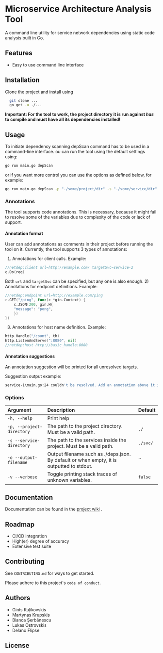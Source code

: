 # Microservice Architecture Analysis Tool

A command line utility for service network dependencies using static code analysis built in Go.

## Features

- Easy to use command line interface

## Installation

Clone the project and install using

```bash
  git clone ...
  go get -u ./...
```

**Important: For the tool to work, the project directory it is run against _has_ to compile and must have all its
dependencies installed!**

## Usage

To initiate dependency scanning depScan command has to be used in a command-line interface.
ou can run the tool using the default settings using:

```sh
go run main.go depScan
```

or if you want more control you can use the options as defined below, for example:

```sh
go run main.go depScan -p "./some/project/dir" -s "./some/service/dir"
```

### Annotations

The tool supports code annotations. This is necessary, because it might fail to resolve some of the variables due to complexity of the code or lack of support.

#### Annotation format

User can add annotations as comments in their project before running the tool on it. Currently, the tool supports 3 types of annotations:
1) Annotations for client calls. Example:
```go
//netdep:client url=http://example.com/ targetSvc=service-2
c.Do(req)
```
Both `url` and `targetSvc` can be specified, but any one is also enough.
2) Annotations for endpoint definitions. Example:
```go
//netdep:endpoint url=http://example.com/ping
r.GET("/ping", func(c *gin.Context) {
    c.JSON(200, gin.H{
    "message": "pong",
    })
})
```
3) Annotations for host name definition. Example:
```go
http.Handle("/count", th)
http.ListenAndServe(":8080", nil)
//netdep:host http://basic_handle:8080
```

#### Annotation suggestions

An annotation suggestion will be printed for all unresolved targets. 

Suggestion output example:
```sh
service-1\main.go:24 couldn't be resolved. Add an annotation above it in the format "//netdep:client ..." or "//netdep:endpoint ..."
```

### Options

| Argument                  | Description                                                                               | Default  |
|:--------------------------|:------------------------------------------------------------------------------------------|:---------|
| `-h, --help`              | Print help                                                                                |          |
| `-p, --project-directory` | The path to the project directory. Must be a valid path.                                  | `./`     |
| `-s --service-directory`  | The path to the services inside the project. Must be a valid path.                        | `./svc/` |
| `-o --output-filename`    | Output filename such as ./deps.json. By default or when empty, it is outputted to stdout. | ``       |
| `-v --verbose`            | Toggle printing stack traces of unknown variables.                                        | `false`  |

## Documentation

Documentation can be found in
the [project wiki](https://gitlab.ewi.tudelft.nl/cse2000-software-project/2021-2022-q4/cluster-13/microservice-architecture-analysis-tool/code/-/wikis/home)
.

## Roadmap

- CI/CD integration
- High(er) degree of accuracy
- Extensive test suite

## Contributing

See `CONTRIBUTING.md` for ways to get started.

Please adhere to this project's `code of conduct`.

## Authors

- Gints Kuļikovskis
- Martynas Krupskis
- Bianca Şerbănescu
- Lukas Ostrovskis
- Delano Flipse

## License


